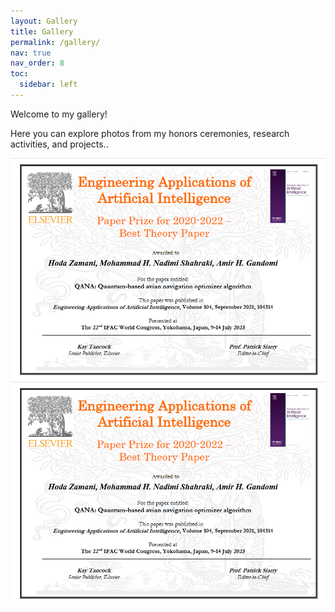 ```yaml
---
layout: Gallery
title: Gallery
permalink: /gallery/
nav: true
nav_order: 8
toc:
  sidebar: left
---
```



Welcome to my gallery! 

Here you can explore photos from my honors ceremonies, research activities, and projects..

<div class="row">
  <div class="col-sm mt-3 mt-md-0">
    <img src="/assets/img/QANA.PNG" class="img-fluid rounded z-depth-1" alt="Sample Image 1">
  </div>
  <div class="col-sm mt-3 mt-md-0">
    <img src="/assets/img/QANA.PNG" class="img-fluid rounded z-depth-1" alt="Sample Image 2">
  </div>
</div>
